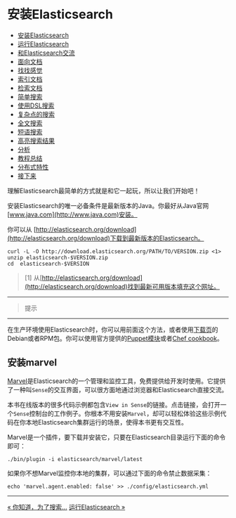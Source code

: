 
安装Elasticsearch
========

* [安装Elasticsearch](installing-elasticsearch.md)
* [运行Elasticsearch](running-elasticsearch.md)
* [和Elasticsearch交流](talking-to-elasticsearch.md)
* [面向文档](document-oriented.md)
* [找找感觉](finding-your-feet.md)
* [索引文档](indexing-employee-documents.md)
* [检索文档](retrieving-a-document.md)
* [简单搜索](search-lite.md)
* [使用DSL搜索](search-with-query-dsl.md)
* [复杂点的搜索](more-complicated-searches.md)
* [全文搜索](full-text-search.md)
* [短语搜索](phrase-search.md)
* [高亮搜索结果](highlighting-our-searches.md)
* [分析](analytics.md)
* [教程总结](tutorial-conclusion.md)
* [分布式特性](distributed-nature.md)
* [接下来](next-steps.md)

理解Elasticsearch最简单的方式就是和它一起玩，所以让我们开始吧！

安装Elasticsearch的唯一必备条件是最新版本的Java。你最好从Java官网[www.java.com](http://www.java.com)安装。

你可以从 [http://elasticsearch.org/download](http://elasticsearch.org/download)下载到最新版本的Elasticsearch。

```shell
curl -L -O http://download.elasticsearch.org/PATH/TO/VERSION.zip <1>
unzip elasticsearch-$VERSION.zip
cd  elasticsearch-$VERSION
```

> [1] 从[http://elasticsearch.org/download](http://elasticsearch.org/download)找到最新可用版本填充这个网址。

----------------

> 提示
-----
在生产环境使用Elasticsearch时，你可以用前面这个方法，或者使用[下载页](http://www.elasticsearch.org/downloads)的Debian或者RPM包。你可以使用官方提供的[Puppet模块](https://github.com/elasticsearch/puppet-elasticsearch)或者[Chef cookbook](https://github.com/elasticsearch/cookbook-elasticsearch)。

安装marvel
-------------


[Marvel](http://www.elasticsearch.com/products/marvel)是Elasticsearch的一个管理和监控工具，免费提供给开发时使用。它提供了一种叫`Sense`的交互界面，可以很方面地通过浏览器和Elasticsearch直接交流。

本书在线版本的很多代码示例都包含`View in Sense`的链接。点击链接，会打开一个`Sense`控制台的工作例子。你根本不用安装`Marvel`，却可以轻松体验这些示例代码在你本地Elasticsearch集群运行的场景，使得本书更有交互性。

Marvel是一个插件，要下载并安装它，只要在Elasticsearch目录运行下面的命令即可：

```shell
./bin/plugin -i elasticsearch/marvel/latest
```
如果你不想Marvel监控你本地的集群，可以通过下面的命令禁止数据采集：

```shell
echo 'marvel.agent.enabled: false' >> ./config/elasticsearch.yml
```
------------------

[« 你知道，为了搜索...](you-know-for-search.md)     [运行Elasticsearch »](running-elasticsearch.md) 
